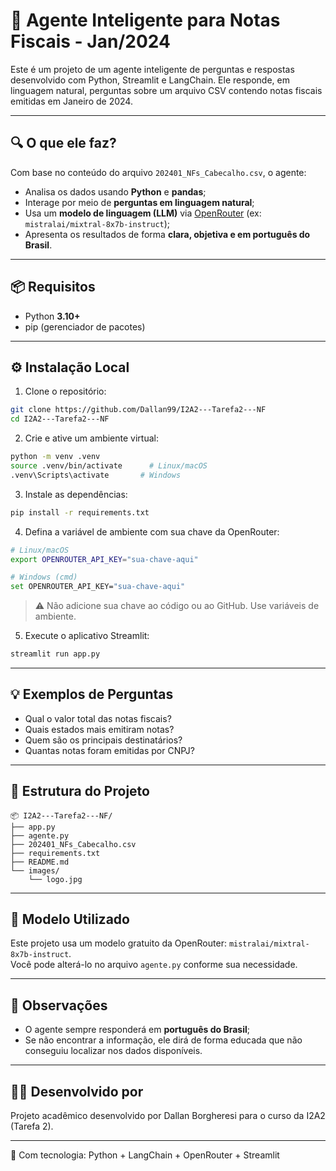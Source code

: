 
# 🤖 Agente Inteligente para Notas Fiscais - Jan/2024

Este é um projeto de um agente inteligente de perguntas e respostas desenvolvido com Python, Streamlit e LangChain. Ele responde, em linguagem natural, perguntas sobre um arquivo CSV contendo notas fiscais emitidas em Janeiro de 2024.

---

## 🔍 O que ele faz?

Com base no conteúdo do arquivo `202401_NFs_Cabecalho.csv`, o agente:

- Analisa os dados usando **Python** e **pandas**;
- Interage por meio de **perguntas em linguagem natural**;
- Usa um **modelo de linguagem (LLM)** via [OpenRouter](https://openrouter.ai) (ex: `mistralai/mixtral-8x7b-instruct`);
- Apresenta os resultados de forma **clara, objetiva e em português do Brasil**.

---

## 📦 Requisitos

- Python **3.10+**
- pip (gerenciador de pacotes)

---

## ⚙️ Instalação Local

1. Clone o repositório:

```bash
git clone https://github.com/Dallan99/I2A2---Tarefa2---NF
cd I2A2---Tarefa2---NF
```

2. Crie e ative um ambiente virtual:

```bash
python -m venv .venv
source .venv/bin/activate      # Linux/macOS
.venv\Scripts\activate       # Windows
```

3. Instale as dependências:

```bash
pip install -r requirements.txt
```

4. Defina a variável de ambiente com sua chave da OpenRouter:

```bash
# Linux/macOS
export OPENROUTER_API_KEY="sua-chave-aqui"

# Windows (cmd)
set OPENROUTER_API_KEY="sua-chave-aqui"
```

> ⚠️ Não adicione sua chave ao código ou ao GitHub. Use variáveis de ambiente.

5. Execute o aplicativo Streamlit:

```bash
streamlit run app.py
```

---

## 💡 Exemplos de Perguntas

- Qual o valor total das notas fiscais?
- Quais estados mais emitiram notas?
- Quem são os principais destinatários?
- Quantas notas foram emitidas por CNPJ?

---

## 📁 Estrutura do Projeto

```
📦 I2A2---Tarefa2---NF/
├── app.py
├── agente.py
├── 202401_NFs_Cabecalho.csv
├── requirements.txt
├── README.md
└── images/
    └── logo.jpg
```

---

## 🧠 Modelo Utilizado

Este projeto usa um modelo gratuito da OpenRouter: `mistralai/mixtral-8x7b-instruct`.  
Você pode alterá-lo no arquivo `agente.py` conforme sua necessidade.

---

## 📌 Observações

- O agente sempre responderá em **português do Brasil**;
- Se não encontrar a informação, ele dirá de forma educada que não conseguiu localizar nos dados disponíveis.

---

## 👨‍🏫 Desenvolvido por

Projeto acadêmico desenvolvido por Dallan Borgheresi para o curso da I2A2 (Tarefa 2).

---

🧠 Com tecnologia: Python + LangChain + OpenRouter + Streamlit
